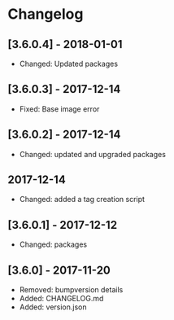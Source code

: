 # Changelog

## [3.6.0.4] - 2018-01-01

* Changed: Updated packages

## [3.6.0.3] - 2017-12-14

* Fixed: Base image error

## [3.6.0.2] - 2017-12-14

* Changed: updated and upgraded packages

## 2017-12-14

* Changed: added a tag creation script

## [3.6.0.1] - 2017-12-12

* Changed: packages

## [3.6.0] - 2017-11-20

* Removed: bumpversion details
* Added: CHANGELOG.md
* Added: version.json
